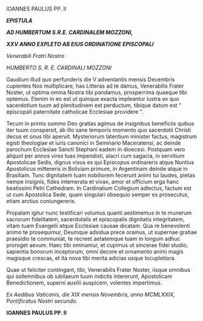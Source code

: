 IOANNES PAULUS PP. II

***EPISTULA***

***AD HUMBERTUM S.R.E. CARDINALEM MOZZONI,***

***XXV ANNO EXPLETO AB EIUS ORDINATIONE EPISCOPALI***

*Venerabili Fratri Nostro*

*HUMBERTO S. R. E. CARDINALI MOZZONI*

Gaudium illud quo perfunderis die V adventantis mensis Decembris cupientes Nos multiplicare, has Litteras ad te damus, Venerabilis Frater Noster, ut optima omina Nostra tibi pandamus, prosperrima quaeque tibi optemus. Etenim in eo est ut quinque exacta impleantur lustra ex quo sacerdotium tuum ad plenitudinem est perductum, tibique datum est “ episcopali paternitate catholicae Ecclesiae providere ”.

Tecum in primis summo Deo gratias agimus de insignibus beneficiis quibus iter tuum conspersit, ab illo sane temporis momento quo sacerdotii Christi decus et onus tibi aperuit. Mysteriorum latentium minister factus, magistrum egisti theologiae et iuris canonici in Seminario Maceratensi, ac deinde parochum Ecclesiae Sancti Stephani eadem in dioecesi. Postquam vero aliquot per annos vires tuas impendisti, alacri cum sagacia, in servitium Apostolicae Sedis, dignus visus es qui Episcopus ordinareris atque Nuntius Apostolicus mittereris in Boliviam primum, in Argentinam deinde atque in Brasiliam. Tunc dignitatem tuam nobiliorem fecerunt animi tui laudes, pietas nempe insignis, fides intemerata et vivax, amor et officium erga hanc beatissimi Petri Cathedram. In Cardinalium Collegium adlectus, factum est ut cum Apostolica Sede, quam singulari obsequio semper es prosecutus, etiam arctius coniungereris.

Propalam igitur nunc testificari volumus quanti aestimemus in te munerum sacrorum fidelitatem, sacerdotalis et episcopalis dignitatis integritatem, vitam tuam Evangelii atque Ecclesiae causae dicatam. Qua re benevolenti animo te prosequimur, Deumque adsidua prece oramus, ut supernae gratiae praesidio te communiat, te recreet aetatemque tuam in longum adhuc proroget aevum. Haec tibi ominamur, et cupimus ut sincerae fidei studio, sapientia bonorum inceptorum, omni decore et ornamento animi magis magisque crescas, et ita nova tibi merita adicias usque locupletiora.

Quae ut feliciter contingant, tibi, Venerabilis Frater Noster, iisque omnibus qui sollemnibus ob iubilaeum tuum indictis intererunt, Apostolicam Benedictionem, superni auxilii auspicem, volentes impertimus.

*Ex Aedibus Vaticanis, die XIX mensis Novembris, anno MCMLXXIX, Pontificatus Nostri secundo.*

**IOANNES PAULUS PP. II**
